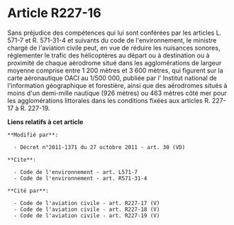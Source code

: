 # Article R227-16

Sans préjudice des compétences qui lui sont conférées par les articles L. 571-7 et R. 571-31-4 et suivants du code de
l'environnement, le ministre chargé de l'aviation civile peut, en vue de réduire les nuisances sonores, réglementer le trafic
des hélicoptères au départ ou à destination ou à proximité de chaque aérodrome situé dans les agglomérations de largeur
moyenne comprise entre 1 200 mètres et 3 600 mètres, qui figurent sur la carte aéronautique OACI au 1/500 000, publiée par l'
Institut national de l'information géographique et forestière, ainsi que des aérodromes situés à moins d'un demi-mille
nautique (926 mètres) ou 463 mètres côté mer pour les agglomérations littorales dans les conditions fixées aux articles R.
227-17 à R. 227-19.

**Liens relatifs à cet article**

	**Modifié par**:

	  - Décret n°2011-1371 du 27 octobre 2011 - art. 30 (VD)

	**Cite**:

	  - Code de l'environnement - art. L571-7
	  - Code de l'environnement - art. R571-31-4

	**Cité par**:

	  - Code de l'aviation civile - art. R227-17 (V)
	  - Code de l'aviation civile - art. R227-18 (V)
	  - Code de l'aviation civile - art. R227-19 (V)
